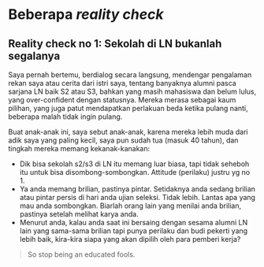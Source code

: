 # Beberapa _reality check_

## Reality check no 1: Sekolah di LN bukanlah segalanya

Saya pernah bertemu, berdialog secara langsung, mendengar pengalaman rekan saya atau cerita dari istri saya, tentang banyaknya alumni pasca sarjana LN baik S2 atau S3, bahkan yang masih mahasiswa dan belum lulus, yang over-confident dengan statusnya. Mereka merasa sebagai kaum pilihan, yang juga patut mendapatkan perlakuan beda ketika pulang nanti, beberapa malah tidak ingin pulang.

Buat anak-anak ini, saya sebut anak-anak, karena mereka lebih muda dari adik saya yang paling kecil, saya pun sudah tua (masuk 40 tahun), dan tingkah mereka memang kekanak-kanakan:

* Dik bisa sekolah s2/s3 di LN itu memang luar biasa, tapi tidak seheboh itu untuk bisa disombong-sombongkan. Attitude (perilaku) justru yg no 1.
* Ya anda memang brilian, pastinya pintar. Setidaknya anda sedang brilian atau pintar persis di hari anda ujian seleksi. Tidak lebih. Lantas apa yang mau anda sombongkan. Biarlah orang lain yang menilai anda brilian, pastinya setelah melihat karya anda.
* Menurut anda, kalau anda saat ini bersaing dengan sesama alumni LN lain yang sama-sama brilian tapi punya perilaku dan budi pekerti yang lebih baik, kira-kira siapa yang akan dipilih oleh para pemberi kerja?

> So stop being an educated fools.